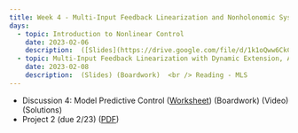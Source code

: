 ```yaml
---
title: Week 4 - Multi-Input Feedback Linearization and Nonholonomic Systems
days:
  - topic: Introduction to Nonlinear Control
    date: 2023-02-06
    description:  ([Slides](https://drive.google.com/file/d/1k1oQww6CkCOdfwyTNlbXCEENTI2Ejy8P/view?usp=drive_link)) (Boardwork)  <br /> Reading - MLS Chapter 8
  - topic: Multi-Input Feedback Linearization with Dynamic Extension, Application to Planar Quadrotors, Introduction to Nonholonomic Motion Planning
    date: 2023-02-08
    description:  (Slides) (Boardwork)  <br /> Reading - MLS
---
```


- Discussion 4: Model Predictive Control ([Worksheet](https://ucb-ee106.github.io/106b-sp24site/assets/disc/disc4_mpc.pdf)) (Boardwork) (Video) (Solutions)
- Project 2 (due 2/23) ([PDF](https://ucb-ee106.github.io/106b-sp24site/assets/proj/proj2.pdf))

<a id="Week5"></a>
